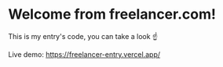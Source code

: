 # Welcome from freelancer.com!
This is my entry's code, you can take a look ☝ 



Live demo: https://freelancer-entry.vercel.app/
